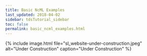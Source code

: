 ```yaml
---
title: Basic NcML Examples
last_updated: 2018-04-02
sidebar: tdsTutorial_sidebar
toc: false
permalink: basic_ncml_examples.html
---
```


{% include image.html file="sl_website-under-construction.jpeg" alt="Under Construction" caption="Under Construction" %}
